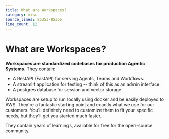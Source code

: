 ```yaml
---
title: What are Workspaces?
category: misc
source_lines: 85353-85365
line_count: 12
---
```


# What are Workspaces?

**Workspaces are standardized codebases for production Agentic Systems.** They contain:

* A RestAPI (FastAPI) for serving Agents, Teams and Workflows.
* A streamlit application for testing -- think of this as an admin interface.
* A postgres database for session and vector storage.

Workspaces are setup to run locally using docker and be easily deployed to AWS. They're a fantastic starting point and exactly what we use for our customers. You'll definitely need to customize them to fit your specific needs, but they'll get you started much faster.

They contain years of learnings, available for free for the open-source community.

